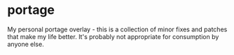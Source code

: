 portage
================

My personal portage overlay - this is a collection of minor fixes and patches that make my life better.
It's probably not appropriate for consumption by anyone else.
